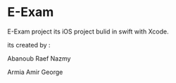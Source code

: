 # E-Exam
E-Exam project its iOS project bulid in swift with Xcode.


its created by :

Abanoub Raef Nazmy

Armia Amir George
